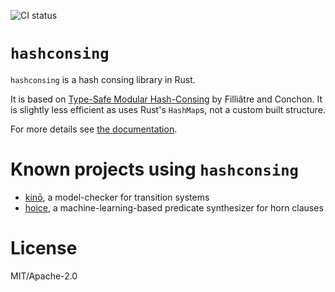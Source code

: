 ![CI status](https://github.com/actions/hashconsing/workflows/.github/workflows/rust.yml/badge.svg)

# `hashconsing`

`hashconsing` is a hash consing library in Rust.

It is based on [Type-Safe Modular Hash-Consing][paper] by Filliâtre and Conchon. It is slightly less
efficient as uses Rust's `HashMap`s, not a custom built structure.

For more details see [the documentation][doc].

# Known projects using `hashconsing`

- [kinō][kino], a model-checker for transition systems
- [hoice][hoice], a machine-learning-based predicate synthesizer for horn clauses

# License

MIT/Apache-2.0

[paper]: http://dl.acm.org/citation.cfm?doid=1159876.1159880 (Conchon et al.)
[doc]: https://docs.rs/hashconsing (hashconsing documentation)
[kino]: https://github.com/kino-mc/kino (kino on github)
[hoice]: https://github.com/hopv/hoice (hoice on github)